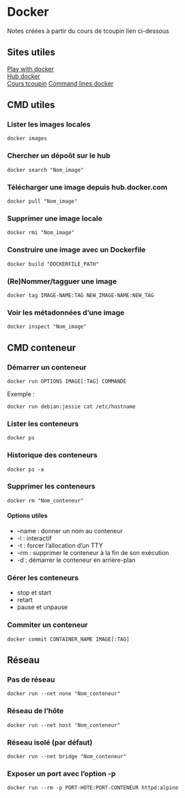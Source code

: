 # Docker 

Notes créées à partir du cours de tcoupin lien ci-dessous

## Sites utiles 
[Play with docker](http://play-with-docker.com)  
[Hub docker](https://hub.docker.com/)  
[Cours tcoupin](https://tcoupin.github.io/presentations/docker-intro) 
[Command lines docker](https://docs.docker.com/engine/reference/commandline/docker/)  

## CMD utiles

### Lister les images locales
```
docker images
```

### Chercher un dépoôt sur le hub
```
docker search "Nom_image"
```

### Télécharger une image depuis hub.docker.com
```
docker pull "Nom_image"
```

### Supprimer une image locale
```
docker rmi "Nom_image"
```

### Construire une image avec un Dockerfile
```
docker build "DOCKERFILE_PATH"
```

### (Re)Nommer/tagguer une image
```
docker tag IMAGE-NAME:TAG NEW_IMAGE-NAME:NEW_TAG
```

### Voir les métadonnées d’une image
```
docker inspect "Nom_image"
```

## CMD conteneur

### Démarrer un conteneur
```
docker run OPTIONS IMAGE[:TAG] COMMANDE
```

Exemple : 
```
docker run debian:jessie cat /etc/hostname
```

### Lister les conteneurs
```
docker ps
```

### Historique des conteneurs
```
docker ps -a
```

### Supprimer les conteneurs
```
docker rm "Nom_conteneur"
```

#### Options utiles
* –name : donner un nom au conteneur  
* -i : interactif  
* -t : forcer l’allocation d’un TTY  
* –rm : supprimer le conteneur à la fin de son exécution  
* -d : démarrer le conteneur en arrière-plan  

### Gérer les conteneurs
* stop et start  
* retart  
* pause et unpause  

### Commiter un conteneur
```
docker commit CONTAINER_NAME IMAGE[:TAG]
```

## Réseau

### Pas de réseau
```
docker run --net none "Nom_conteneur"
```

### Réseau de l’hôte
```
docker run --net host "Nom_conteneur"
```

### Réseau isolé (par défaut)
```
docker run --net bridge "Nom_conteneur"
```

### Exposer un port avec l’option -p
```
docker run --rm -p PORT-HOTE:PORT-CONTENEUR httpd:alpine
```